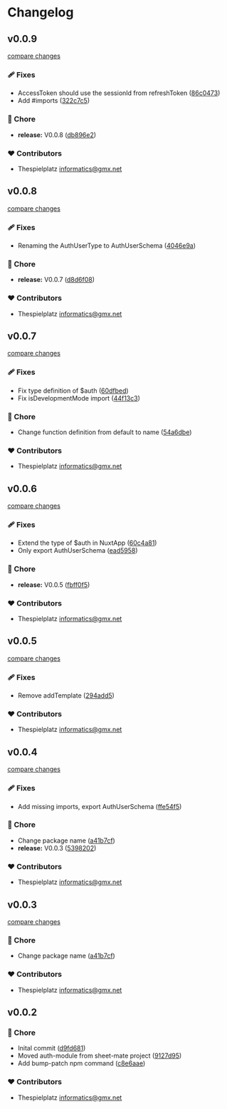 # Changelog


## v0.0.9

[compare changes](https://github.com/thespielplatz/nuxt-auth/compare/v0.0.8...v0.0.9)

### 🩹 Fixes

- AccessToken should use the sessionId from refreshToken ([86c0473](https://github.com/thespielplatz/nuxt-auth/commit/86c0473))
- Add #imports ([322c7c5](https://github.com/thespielplatz/nuxt-auth/commit/322c7c5))

### 🏡 Chore

- **release:** V0.0.8 ([db896e2](https://github.com/thespielplatz/nuxt-auth/commit/db896e2))

### ❤️ Contributors

- Thespielplatz <informatics@gmx.net>

## v0.0.8

[compare changes](https://github.com/thespielplatz/nuxt-auth/compare/v0.0.7...v0.0.8)

### 🩹 Fixes

- Renaming the AuthUserType to AuthUserSchema ([4046e9a](https://github.com/thespielplatz/nuxt-auth/commit/4046e9a))

### 🏡 Chore

- **release:** V0.0.7 ([d8d6f08](https://github.com/thespielplatz/nuxt-auth/commit/d8d6f08))

### ❤️ Contributors

- Thespielplatz <informatics@gmx.net>

## v0.0.7

[compare changes](https://github.com/thespielplatz/nuxt-auth/compare/v0.0.6...v0.0.7)

### 🩹 Fixes

- Fix type definition of $auth ([60dfbed](https://github.com/thespielplatz/nuxt-auth/commit/60dfbed))
- Fix isDevelopmentMode import ([44f13c3](https://github.com/thespielplatz/nuxt-auth/commit/44f13c3))

### 🏡 Chore

- Change function definition from default to name ([54a6dbe](https://github.com/thespielplatz/nuxt-auth/commit/54a6dbe))

### ❤️ Contributors

- Thespielplatz <informatics@gmx.net>

## v0.0.6

[compare changes](https://github.com/thespielplatz/nuxt-auth/compare/v0.0.5...v0.0.6)

### 🩹 Fixes

- Extend the type of $auth in NuxtApp ([60c4a81](https://github.com/thespielplatz/nuxt-auth/commit/60c4a81))
- Only export AuthUserSchema ([ead5958](https://github.com/thespielplatz/nuxt-auth/commit/ead5958))

### 🏡 Chore

- **release:** V0.0.5 ([fbff0f5](https://github.com/thespielplatz/nuxt-auth/commit/fbff0f5))

### ❤️ Contributors

- Thespielplatz <informatics@gmx.net>

## v0.0.5

[compare changes](https://github.com/thespielplatz/nuxt-auth/compare/v0.0.4...v0.0.5)

### 🩹 Fixes

- Remove addTemplate ([294add5](https://github.com/thespielplatz/nuxt-auth/commit/294add5))

### ❤️ Contributors

- Thespielplatz <informatics@gmx.net>

## v0.0.4

[compare changes](https://github.com/thespielplatz/nuxt-auth/compare/v0.0.3...v0.0.4)

### 🩹 Fixes

- Add missing imports, export AuthUserSchema ([ffe54f5](https://github.com/thespielplatz/nuxt-auth/commit/ffe54f5))

### 🏡 Chore

- Change package name ([a41b7cf](https://github.com/thespielplatz/nuxt-auth/commit/a41b7cf))
- **release:** V0.0.3 ([5398202](https://github.com/thespielplatz/nuxt-auth/commit/5398202))

### ❤️ Contributors

- Thespielplatz <informatics@gmx.net>

## v0.0.3

[compare changes](https://github.com/thespielplatz/nuxt-auth/compare/v0.0.3...v0.0.3)

### 🏡 Chore

- Change package name ([a41b7cf](https://github.com/thespielplatz/nuxt-auth/commit/a41b7cf))

### ❤️ Contributors

- Thespielplatz <informatics@gmx.net>

## v0.0.2


### 🏡 Chore

- Inital commit ([d9fd681](https://github.com/thespielplatz/nuxt-auth/commit/d9fd681))
- Moved auth-module from sheet-mate project ([9127d95](https://github.com/thespielplatz/nuxt-auth/commit/9127d95))
- Add bump-patch npm command ([c8e6aae](https://github.com/thespielplatz/nuxt-auth/commit/c8e6aae))

### ❤️ Contributors

- Thespielplatz <informatics@gmx.net>


